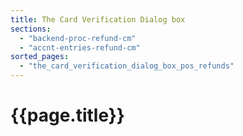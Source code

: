 ```yaml
---
title: The Card Verification Dialog box
sections:
  - "backend-proc-refund-cm"
  - "accnt-entries-refund-cm"
sorted_pages:
  - "the_card_verification_dialog_box_pos_refunds"
---
```

# {{page.title}}
